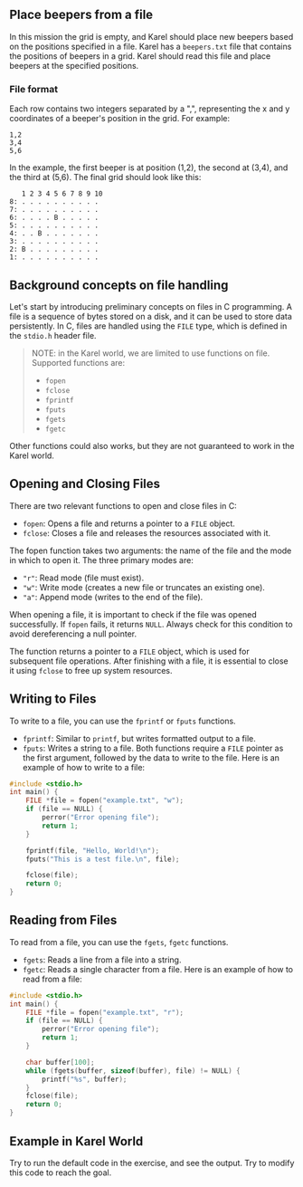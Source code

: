 ## Place beepers from a file
In this mission the grid is empty, and Karel should place new beepers based on the positions specified in a file.
Karel has a `beepers.txt` file that contains the positions of beepers in a grid. 
Karel should read this file and place beepers at the specified positions.



### File format 
Each row contains two integers separated by a ",", representing the x and y coordinates of a beeper's position in the grid. For example:
```
1,2
3,4
5,6
```

In the example, the first beeper is at position (1,2), the second at (3,4), and the third at (5,6).
The final grid should look like this:
```
   1 2 3 4 5 6 7 8 9 10
8: . . . . . . . . . .
7: . . . . . . . . . .
6: . . . . B . . . . .
5: . . . . . . . . . .
4: . . B . . . . . . .
3: . . . . . . . . . .
2: B . . . . . . . . .
1: . . . . . . . . . .

```
## Background concepts on file handling
Let's start by introducing preliminary concepts on files in C
programming. A file is a sequence of bytes stored on a disk, and it can be used to store data persistently. In C, files are handled using the `FILE` type, which is defined in the `stdio.h` header file.

> NOTE: in the Karel world, we are limited to use functions on file. Supported functions are:
> - `fopen`
> - `fclose`
> - `fprintf`
> - `fputs`
> - `fgets`
> - `fgetc`


Other functions could also works, but they are not guaranteed to work in the Karel world.

## Opening and Closing Files
There are two relevant functions to open and close files in C:
- `fopen`: Opens a file and returns a pointer to a `FILE` object.
- `fclose`: Closes a file and releases the resources associated with it.

The fopen function takes two arguments: the name of the file and the mode in which to open it. The three primary modes are:
- `"r"`: Read mode (file must exist).
- `"w"`: Write mode (creates a new file or truncates an existing one).
- `"a"`: Append mode (writes to the end of the file).

When opening a file, it is important to check if the file was opened successfully. If `fopen` fails, it returns `NULL`. Always check for this condition to avoid dereferencing a null pointer.

The function returns a pointer to a `FILE` object, which is used for subsequent file operations.
After finishing with a file, it is essential to close it using `fclose` to free up system resources.

## Writing to Files
To write to a file, you can use the `fprintf` or `fputs` functions. 
- `fprintf`: Similar to `printf`, but writes formatted output to a file.
- `fputs`: Writes a string to a file.
Both functions require a `FILE` pointer as the first argument, followed by the data to write to the file.
Here is an example of how to write to a file:

```c
#include <stdio.h>
int main() {
    FILE *file = fopen("example.txt", "w");
    if (file == NULL) {
        perror("Error opening file");
        return 1;
    }

    fprintf(file, "Hello, World!\n");
    fputs("This is a test file.\n", file);

    fclose(file);
    return 0;
}
``` 

## Reading from Files
To read from a file, you can use the `fgets`, `fgetc` functions.
- `fgets`: Reads a line from a file into a string.
- `fgetc`: Reads a single character from a file.
Here is an example of how to read from a file:  

```c
#include <stdio.h>
int main() {
    FILE *file = fopen("example.txt", "r");
    if (file == NULL) {
        perror("Error opening file");
        return 1;
    }

    char buffer[100];
    while (fgets(buffer, sizeof(buffer), file) != NULL) {
        printf("%s", buffer);
    }
    fclose(file);
    return 0;
}
```
## Example in Karel World
Try to run the default code in the exercise, and see the output.
Try to modify this code to reach the goal.